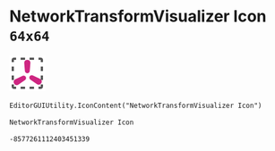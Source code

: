 # NetworkTransformVisualizer Icon `64x64`
<img src="/img/NetworkTransformVisualizer%20Icon.png" width=64 height=64>

``` CSharp
EditorGUIUtility.IconContent("NetworkTransformVisualizer Icon")
```
```
NetworkTransformVisualizer Icon
```
```
-8577261112403451339
```
